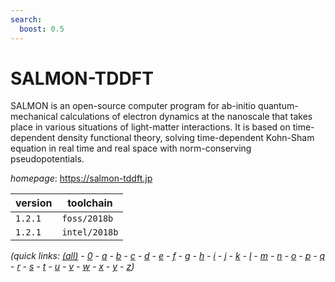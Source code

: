 ```yaml
---
search:
  boost: 0.5
---
```

# SALMON-TDDFT

SALMON is an open-source computer program for ab-initio quantum-mechanical calculations of  electron dynamics at the nanoscale that takes place in various situations of light-matter interactions.  It is based on time-dependent density functional theory, solving time-dependent Kohn-Sham equation in  real time and real space with norm-conserving pseudopotentials.

*homepage*: <https://salmon-tddft.jp>

version | toolchain
--------|----------
``1.2.1`` | ``foss/2018b``
``1.2.1`` | ``intel/2018b``


*(quick links: [(all)](../index.md) - [0](../0/index.md) - [a](../a/index.md) - [b](../b/index.md) - [c](../c/index.md) - [d](../d/index.md) - [e](../e/index.md) - [f](../f/index.md) - [g](../g/index.md) - [h](../h/index.md) - [i](../i/index.md) - [j](../j/index.md) - [k](../k/index.md) - [l](../l/index.md) - [m](../m/index.md) - [n](../n/index.md) - [o](../o/index.md) - [p](../p/index.md) - [q](../q/index.md) - [r](../r/index.md) - [s](../s/index.md) - [t](../t/index.md) - [u](../u/index.md) - [v](../v/index.md) - [w](../w/index.md) - [x](../x/index.md) - [y](../y/index.md) - [z](../z/index.md))*

